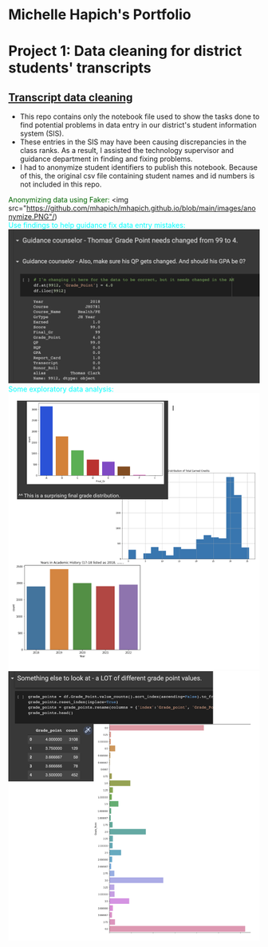 # Michelle Hapich's Portfolio

# Project 1: Data cleaning for district students' transcripts

## [Transcript data cleaning](https://github.com/mhapich/transcript_cleaning.git)

- This repo contains only the notebook file used to show the tasks done to find potential problems in data entry in our district's student information system (SIS).  
- These entries in the SIS may have been causing discrepancies in the class ranks.  As a result, I assisted the technology supervisor and guidance department in finding and fixing problems.
- I had to anonymize student identifiers to publish this notebook.  Because of this, the original csv file containing student names and id numbers is not included in this repo.

<span style="color:darkgreen">Anonymizing data using Faker:</span>
<img src="https://github.com/mhapich/mhapich.github.io/blob/main/images/anonymize.PNG"/)
<br>
<span style="color:cyan">Use findings to help guidance fix data entry mistakes:</span>
![Some main findings for admin](https://github.com/mhapich/mhapich.github.io/blob/main/images/fix_anomalies.PNG)
<br>
<span style="color:cyan">Some exploratory data analysis:</span>
![EDA](https://github.com/mhapich/mhapich.github.io/blob/main/images/EDA.PNG)
![](https://github.com/mhapich/mhapich.github.io/blob/main/images/gpa.PNG)
